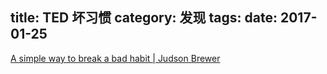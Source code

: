 title: TED 坏习惯
category: 发现
tags:
date: 2017-01-25
---

[A simple way to break a bad habit | Judson Brewer](https://www.youtube.com/watch?v=-moW9jvvMr4)
